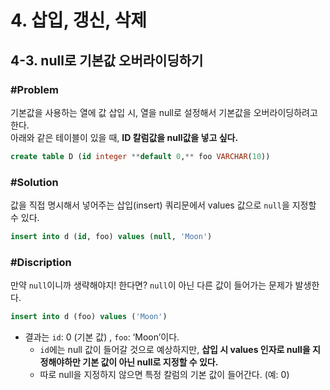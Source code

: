 # 4. 삽입, 갱신, 삭제
## 4-3. null로 기본값 오버라이딩하기

### #Problem
기본값을 사용하는 열에 값 삽입 시, 열을 null로 설정해서 기본값을 오버라이딩하려고 한다.<br>
아래와 같은 테이블이 있을 때, **ID 칼럼값을 null값을 넣고 싶다.**

```sql
create table D (id integer **default 0,** foo VARCHAR(10))
```

### #Solution
값을 직접 명시해서 넣어주는 삽입(insert) 쿼리문에서 values 값으로 `null`을 지정할 수 있다.

```sql
insert into d (id, foo) values (null, 'Moon')
```

### #Discription
만약 `null`이니까 생략해야지! 한다면? `null`이 아닌 다른 값이 들어가는 문제가 발생한다.

```sql
insert into d (foo) values ('Moon')
```
- 결과는 `id`: 0 (기본 값) , `foo`: ‘Moon’이다.
    - `id`에는 null 값이 들어갈 것으로 예상하지만, **삽입 시 values 인자로 null을 지정해야하만 기본 값이 아닌 null로 지정할 수 있다.**
    - 따로 null을 지정하지 않으면 특정 칼럼의 기본 값이 들어간다. (예: 0)